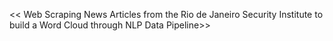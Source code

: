 
<< Web Scraping News Articles from the Rio de Janeiro Security Institute to build a Word Cloud through NLP Data Pipeline>>
